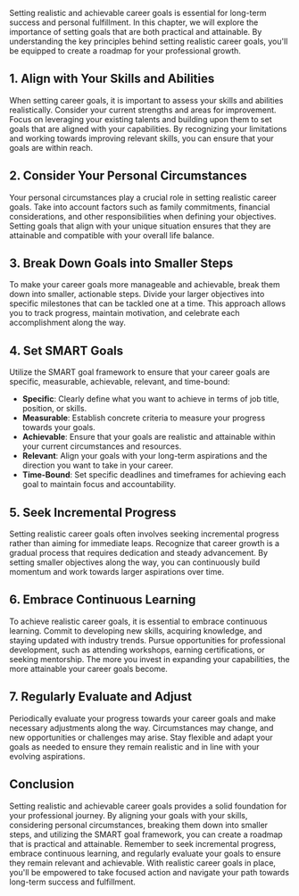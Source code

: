 
Setting realistic and achievable career goals is essential for long-term success and personal fulfillment. In this chapter, we will explore the importance of setting goals that are both practical and attainable. By understanding the key principles behind setting realistic career goals, you'll be equipped to create a roadmap for your professional growth.

**1. Align with Your Skills and Abilities**
-------------------------------------------

When setting career goals, it is important to assess your skills and abilities realistically. Consider your current strengths and areas for improvement. Focus on leveraging your existing talents and building upon them to set goals that are aligned with your capabilities. By recognizing your limitations and working towards improving relevant skills, you can ensure that your goals are within reach.

**2. Consider Your Personal Circumstances**
-------------------------------------------

Your personal circumstances play a crucial role in setting realistic career goals. Take into account factors such as family commitments, financial considerations, and other responsibilities when defining your objectives. Setting goals that align with your unique situation ensures that they are attainable and compatible with your overall life balance.

**3. Break Down Goals into Smaller Steps**
------------------------------------------

To make your career goals more manageable and achievable, break them down into smaller, actionable steps. Divide your larger objectives into specific milestones that can be tackled one at a time. This approach allows you to track progress, maintain motivation, and celebrate each accomplishment along the way.

**4. Set SMART Goals**
----------------------

Utilize the SMART goal framework to ensure that your career goals are specific, measurable, achievable, relevant, and time-bound:

* **Specific**: Clearly define what you want to achieve in terms of job title, position, or skills.
* **Measurable**: Establish concrete criteria to measure your progress towards your goals.
* **Achievable**: Ensure that your goals are realistic and attainable within your current circumstances and resources.
* **Relevant**: Align your goals with your long-term aspirations and the direction you want to take in your career.
* **Time-Bound**: Set specific deadlines and timeframes for achieving each goal to maintain focus and accountability.

**5. Seek Incremental Progress**
--------------------------------

Setting realistic career goals often involves seeking incremental progress rather than aiming for immediate leaps. Recognize that career growth is a gradual process that requires dedication and steady advancement. By setting smaller objectives along the way, you can continuously build momentum and work towards larger aspirations over time.

**6. Embrace Continuous Learning**
----------------------------------

To achieve realistic career goals, it is essential to embrace continuous learning. Commit to developing new skills, acquiring knowledge, and staying updated with industry trends. Pursue opportunities for professional development, such as attending workshops, earning certifications, or seeking mentorship. The more you invest in expanding your capabilities, the more attainable your career goals become.

**7. Regularly Evaluate and Adjust**
------------------------------------

Periodically evaluate your progress towards your career goals and make necessary adjustments along the way. Circumstances may change, and new opportunities or challenges may arise. Stay flexible and adapt your goals as needed to ensure they remain realistic and in line with your evolving aspirations.

**Conclusion**
--------------

Setting realistic and achievable career goals provides a solid foundation for your professional journey. By aligning your goals with your skills, considering personal circumstances, breaking them down into smaller steps, and utilizing the SMART goal framework, you can create a roadmap that is practical and attainable. Remember to seek incremental progress, embrace continuous learning, and regularly evaluate your goals to ensure they remain relevant and achievable. With realistic career goals in place, you'll be empowered to take focused action and navigate your path towards long-term success and fulfillment.
